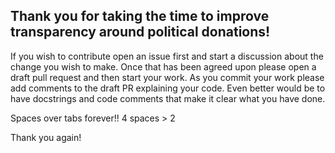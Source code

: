 ## Thank you for taking the time to improve transparency around political donations!

If you wish to contribute open an issue first and start a discussion about the change you wish to make.
Once that has been agreed upon please open a draft pull request and then start your work.
As you commit your work please add comments to the draft PR explaining your code.
Even better would be to have docstrings and code comments that make it clear what you have done.

Spaces over tabs forever!! 4 spaces > 2 

Thank you again!

